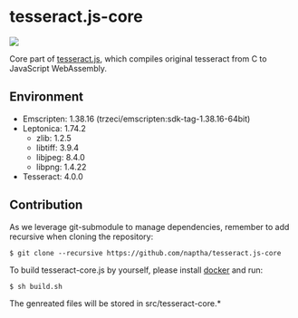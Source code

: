 tesseract.js-core
=================

![](https://raw.githubusercontent.com/jeromewu/tesseract.js-core/master/assets/images/tesseract.js-core.png)

Core part of [tesseract.js](https://github.com/naptha/tesseract.js), which compiles original tesseract from C to JavaScript WebAssembly.

## Environment

- Emscripten: 1.38.16 (trzeci/emscripten:sdk-tag-1.38.16-64bit)
- Leptonica: 1.74.2
  - zlib: 1.2.5
  - libtiff: 3.9.4
  - libjpeg: 8.4.0
  - libpng: 1.4.22
- Tesseract: 4.0.0

## Contribution

As we leverage git-submodule to manage dependencies, remember to add recursive when cloning the repository:

```
$ git clone --recursive https://github.com/naptha/tesseract.js-core
```

To build tesseract-core.js by yourself, please install [docker](https://www.docker.com/) and run:

```
$ sh build.sh
```

The genreated files will be stored in src/tesseract-core.\*
